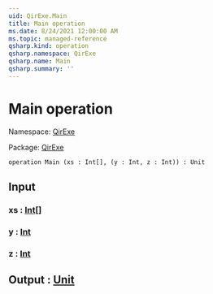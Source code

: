 ```yaml
---
uid: QirExe.Main
title: Main operation
ms.date: 8/24/2021 12:00:00 AM
ms.topic: managed-reference
qsharp.kind: operation
qsharp.namespace: QirExe
qsharp.name: Main
qsharp.summary: ''
---
```


# Main operation

Namespace: [QirExe](xref:QirExe)

Package: [QirExe](https://nuget.org/packages/QirExe)




```qsharp
operation Main (xs : Int[], (y : Int, z : Int)) : Unit
```


## Input

### xs : [Int](xref:microsoft.quantum.qsharp.valueliterals#int-literals)[]




### y : [Int](xref:microsoft.quantum.qsharp.valueliterals#int-literals)




### z : [Int](xref:microsoft.quantum.qsharp.valueliterals#int-literals)





## Output : [Unit](xref:microsoft.quantum.qsharp.valueliterals#unit-literal)

